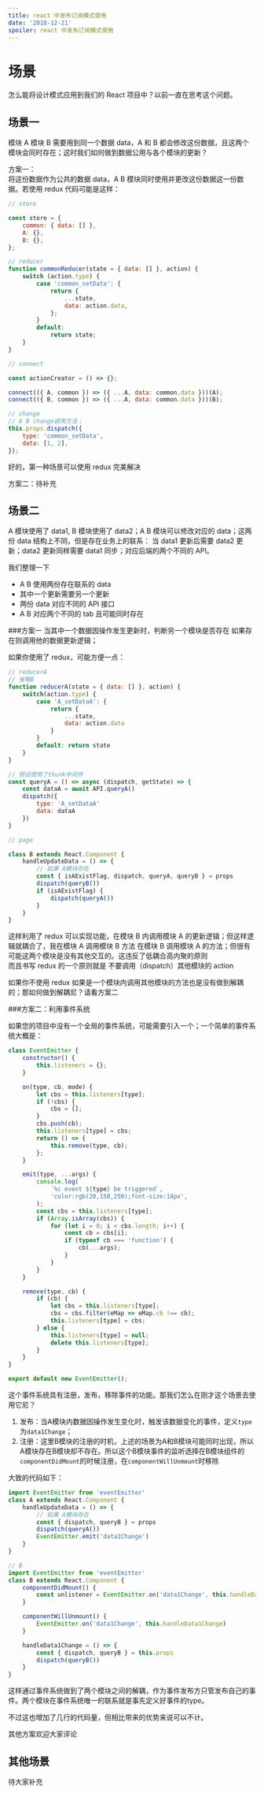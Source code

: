 ```yaml
---
title: react 中发布订阅模式使用
date: '2018-12-21'
spoiler: react 中发布订阅模式使用
---
```


# 场景

怎么能将设计模式应用到我们的 React 项目中？以前一直在思考这个问题。

## 场景一

模块 A 模块 B 需要用到同一个数据 data，A 和 B 都会修改这份数据，且这两个模块会同时存在；这时我们如何做到数据公用与各个模块的更新？

方案一：  
将这份数据作为公共的数据 data，A B 模块同时使用并更改这份数据这一份数据。若使用 redux 代码可能是这样：

```javascript
// store

const store = {
	common: { data: [] },
	A: {},
	B: {},
};

// reducer
function commonReducer(state = { data: [] }, action) {
	switch (action.type) {
		case 'common_setData': {
			return {
				...state,
				data: action.data,
			};
		}
		default:
			return state;
	}
}

// connect

const actionCreator = () => {};

connect(({ A, common }) => ({ ...A, data: common.data }))(A);
connect(({ B, common }) => ({ ...A, data: common.data }))(B);

// change
// A B change调用方法；
this.props.dispatch({
	type: 'common_setData',
	data: [1, 2],
});
```

好的，第一种场景可以使用 redux 完美解决

方案二：待补充

## 场景二

A 模块使用了 data1, B 模块使用了 data2；A B 模块可以修改对应的 data；这两份 data 结构上不同，但是存在业务上的联系： 当 data1 更新后需要 data2 更新；data2 更新同样需要 data1 同步；对应后端的两个不同的 API。

我们整理一下

-   A B 使用两份存在联系的 data
-   其中一个更新需要另一个更新
-   两份 data 对应不同的 API 接口
-   A B 对应两个不同的 tab 且可能同时存在

###方案一
当其中一个数据因操作发生更新时，判断另一个模块是否存在 如果存在则调用他的数据更新逻辑；

如果你使用了 redux，可能方便一点：

```javascript
// reducerA
// 省略B
function reducerA(state = { data: [] }, action) {
    switch(action.type) {
        case 'A_setDataA': {
            return {
                ...state,
                data: action.data
            }
        }
        default: return state
    }
}

// 假设使用了thunk中间件
const queryA = () => async (dispatch, getState) => {
    const dataA = await API.queryA()
    dispatch({
        type: 'A_setDataA'
        data: dataA
    })
}

// page

class B extends React.Component {
    handleUpdateData = () => {
        // 如果 A模块存在
        const { isAExistFlag, dispatch, queryA, queryB } = props
        dispatch(queryB())
        if (isAExistFlag) {
            dispatch(queryA())
        }
    }
}

```

这样利用了 redux 可以实现功能，在模块 B 内调用模块 A 的更新逻辑；但这样逻辑就耦合了，我在模块 A 调用模块 B 方法 在模块 B 调用模块 A 的方法；但很有可能这两个模块是没有其他交互的。这违反了低耦合高内聚的原则  
而且书写 redux 的一个原则就是 不要调用（dispatch）其他模块的 action

如果你不使用 redux 如果是一个模块内调用其他模块的方法也是没有做到解耦的；那如何做到解耦尼？请看方案二

###方案二：利用事件系统

如果您的项目中没有一个全局的事件系统，可能需要引入一个；一个简单的事件系统大概是：

```javascript
class EventEmitter {
	constructor() {
		this.listeners = {};
	}

	on(type, cb, mode) {
		let cbs = this.listeners[type];
		if (!cbs) {
			cbs = [];
		}
		cbs.push(cb);
		this.listeners[type] = cbs;
		return () => {
			this.remove(type, cb);
		};
	}

	emit(type, ...args) {
		console.log(
			`%c event ${type} be triggered`,
			'color:rgb(20,150,250);font-size:14px',
		);
		const cbs = this.listeners[type];
		if (Array.isArray(cbs)) {
			for (let i = 0; i < cbs.length; i++) {
				const cb = cbs[i];
				if (typeof cb === 'function') {
					cb(...args);
				}
			}
		}
	}

	remove(type, cb) {
		if (cb) {
			let cbs = this.listeners[type];
			cbs = cbs.filter(eMap => eMap.cb !== cb);
			this.listeners[type] = cbs;
		} else {
			this.listeners[type] = null;
			delete this.listeners[type];
		}
	}
}

export default new EventEmitter();
```

这个事件系统具有注册，发布，移除事件的功能。那我们怎么在刚才这个场景去使用它尼？

1. 发布：当A模块内数据因操作发生变化时，触发该数据变化的事件，定义`type`为`data1Change`；
2. 注册：这里B模块的注册的时机，上述的场景为A和B模块可能同时出现，所以A模块存在B模块却不存在。所以这个B模块事件的监听选择在B模块组件的`componentDidMount`的时候注册，在`componentWillUnmount`时移除

大致的代码如下：

```javascript
import EventEmitter from 'eventEmitter'
class A extends React.Component {
    handleUpdateData = () => {
        // 如果 A模块存在
        const { dispatch, queryB } = props
        dispatch(queryA())
        EventEmitter.emit('data1Change')
    }
}

// B
import EventEmitter from 'eventEmitter'
class B extends React.Component {
    componentDidMount() {
        const unlistener = EventEmitter.on('data1Change', this.handleData1Change)
    }

    componentWillUnmount() {
        EventEmitter.on('data1Change', this.handleData1Change)
    }

    handleData1Change = () => {
        const { dispatch, queryB } = this.props
        dispatch(queryB())
    }
}
```
这样通过事件系统做到了两个模块之间的解耦，作为事件发布方只管发布自己的事件。两个模块在事件系统唯一的联系就是事先定义好事件的type。  

不过这也增加了几行的代码量，但相比带来的优势来说可以不计。

其他方案欢迎大家评论

## 其他场景

待大家补充
